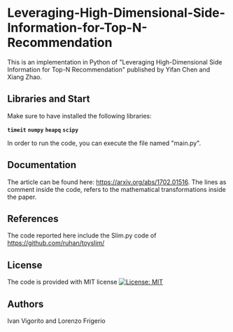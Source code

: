 # Leveraging-High-Dimensional-Side-Information-for-Top-N-Recommendation
This is an implementation in Python of "Leveraging High-Dimensional Side Information for Top-N Recommendation" published by Yifan Chen and Xiang Zhao. 

## Libraries and Start

Make sure to have installed the following libraries:

 **`timeit`** 
 **`numpy`** 
 **`heapq`** 
 **`scipy`** 
 
 In order to run the code, you can execute the file named "main.py".

## Documentation

The article can be found here: https://arxiv.org/abs/1702.01516. The lines as comment inside the code, refers to the mathematical transformations inside the paper.

## References
The code reported here include the Slim.py code of https://github.com/ruhan/toyslim/

##  License
The code is provided with MIT license 
[![License: MIT](https://img.shields.io/badge/License-MIT-yellow.svg)](https://opensource.org/licenses/MIT)

## Authors
Ivan Vigorito and Lorenzo Frigerio
